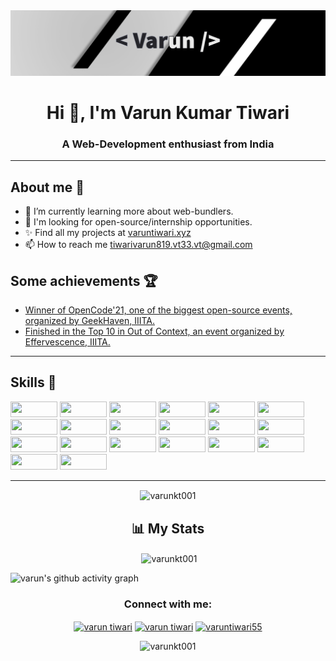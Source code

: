 <img src='./banner.png'>

<h1 align="center">Hi 👋, I'm Varun Kumar Tiwari</h1>
<h3 align="center">A Web-Development enthusiast from India</h3>

---

## About me 👦

- 🔭 I’m currently learning more about web-bundlers.
- 🌱 I'm looking for open-source/internship opportunities.
- ✨ Find all my projects at [varuntiwari.xyz](https://varuntiwari.xyz/)
- 📫 How to reach me tiwarivarun819.vt33.vt@gmail.com

## Some achievements 🏆

- [Winner of OpenCode'21, one of the biggest open-source events, organized by GeekHaven, IIITA.](https://www.linkedin.com/posts/geekhaven-iiita_opencode21-witnessed-extensive-participation-activity-6866010351947825152-KiNB)
- [Finished in the Top 10 in Out of Context, an event organized by Effervescence, IIITA.](https://www.linkedin.com/posts/varun-tiwari-454591178_top10-outofcontext-design-activity-6882312778040930304-Fshh)

---

## Skills 💪

<p><img width ='75px' height='25px' src ='https://img.shields.io/badge/JavaScript-323330?style=for-the-badge&logo=javascript&logoColor=F7DF1E' />
<img width ='75px' height='25px' src ='https://img.shields.io/badge/React-20232A?style=for-the-badge&logo=react&logoColor=61DAFB' />
<img width ='75px' height='25px' src ='https://img.shields.io/badge/Node.js-339933?style=for-the-badge&logo=nodedotjs&logoColor=white' />
<img width ='75px' height='25px' src ='https://img.shields.io/badge/HTML5-E34F26?style=for-the-badge&logo=html5&logoColor=white' />
<img width ='75px' height='25px' src ='https://img.shields.io/badge/CSS3-1572B6?style=for-the-badge&logo=css3&logoColor=white' />
<img width ='75px' height='25px' src ='https://img.shields.io/badge/PostgreSQL-316192?style=for-the-badge&logo=postgresql&logoColor=white' />
<img width ='75px' height='25px' src ='https://img.shields.io/badge/Express.js-000000?style=for-the-badge&logo=express&logoColor=white' />
<img width ='75px' height='25px' src ='https://img.shields.io/badge/GitHub-100000?style=for-the-badge&logo=github&logoColor=white' />
<img width ='75px' height='25px' src ='https://img.shields.io/badge/GIT-E44C30?style=for-the-badge&logo=git&logoColor=white' />
<img width ='75px' height='25px' src ='https://img.shields.io/badge/Heroku-430098?style=for-the-badge&logo=heroku&logoColor=white' />
<img width ='75px' height='25px' src ='https://img.shields.io/badge/Netlify-00C7B7?style=for-the-badge&logo=netlify&logoColor=white' />
<img width ='75px' height='25px' src ='https://img.shields.io/badge/Socket.io-010101?&style=for-the-badge&logo=Socket.io&logoColor=white' />
<img width ='75px' height='25px' src ='https://img.shields.io/badge/Markdown-000000?style=for-the-badge&logo=markdown&logoColor=white' />
<img width ='75px' height='25px' src ='https://img.shields.io/badge/styled--components-DB7093?style=for-the-badge&logo=styled-components&logoColor=white' />
<img width ='75px' height='25px' src ='https://img.shields.io/badge/MongoDB-4EA94B?style=for-the-badge&logo=mongodb&logoColor=white' />
<img width ='75px' height='25px' src ='https://img.shields.io/badge/firebase-ffca28?style=for-the-badge&logo=firebase&logoColor=black' />
<img width ='75px' height='25px' src ='https://img.shields.io/badge/Stripe-626CD9?style=for-the-badge&logo=Stripe&logoColor=white' />
<img width ='75px' height='25px' src ='https://img.shields.io/badge/Chakra--UI-319795?style=for-the-badge&logo=chakra-ui&logoColor=white' />
<img width ='75px' height='25px' src ='https://img.shields.io/badge/JWT-000000?style=for-the-badge&logo=JSON%20web%20tokens&logoColor=white' />
<img width ='75px' height='25px' src ='https://img.shields.io/badge/Bootstrap-563D7C?style=for-the-badge&logo=bootstrap&logoColor=white' />
</p>

---

<p align="center"><img align="center" src="https://github-readme-streak-stats.herokuapp.com/?user=varunkt001&" alt="varunkt001" /></p>

<h2 align="center">📊 My Stats</h2>
<p align="center">&nbsp;<img align="center" src="https://github-readme-stats.vercel.app/api?username=varunkt001&show_icons=true&locale=en" alt="varunkt001" /></p>

![varun's github activity graph](https://activity-graph.herokuapp.com/graph?username=varunKT001&bg_color=ffffff&color=333333&line=333333&point=0dc200&area=true&hide_border=true)

<h3 align="center">Connect with me:</h3>
<p align="center">
<a href="https://linkedin.com/in/varun-tiwari-454591178" target="blank"><img align="center" src="https://raw.githubusercontent.com/rahuldkjain/github-profile-readme-generator/master/src/images/icons/Social/linked-in-alt.svg" alt="varun tiwari" height="30" width="40" /></a>
<a href="https://www.facebook.com/profile.php?id=100057310502325" target="blank"><img align="center" src="https://raw.githubusercontent.com/rahuldkjain/github-profile-readme-generator/master/src/images/icons/Social/facebook.svg" alt="varun tiwari" height="30" width="40" /></a>
<a href="https://instagram.com/varuntiwari55" target="blank"><img align="center" src="https://raw.githubusercontent.com/rahuldkjain/github-profile-readme-generator/master/src/images/icons/Social/instagram.svg" alt="varuntiwari55" height="30" width="40" /></a>
</p>

<p align="center"> <img src="https://komarev.com/ghpvc/?username=varunkt001&label=Profile%20views&color=0e75b6&style=flat" alt="varunkt001" /> </p>
